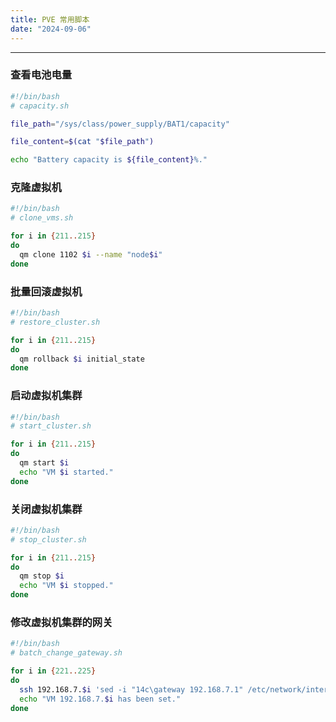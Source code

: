 ```yaml
---
title: PVE 常用脚本
date: "2024-09-06"
---
```


---

### 查看电池电量

```bash
#!/bin/bash
# capacity.sh

file_path="/sys/class/power_supply/BAT1/capacity"

file_content=$(cat "$file_path")

echo "Battery capacity is ${file_content}%."

```

### 克隆虚拟机

```bash
#!/bin/bash
# clone_vms.sh

for i in {211..215}
do
  qm clone 1102 $i --name "node$i"
done
```

### 批量回滚虚拟机

```bash
#!/bin/bash
# restore_cluster.sh

for i in {211..215}
do
  qm rollback $i initial_state
done
```

### 启动虚拟机集群

```bash
#!/bin/bash
# start_cluster.sh

for i in {211..215}
do
  qm start $i
  echo "VM $i started."
done
```

### 关闭虚拟机集群

```bash
#!/bin/bash
# stop_cluster.sh

for i in {211..215}
do
  qm stop $i
  echo "VM $i stopped."
done
```

### 修改虚拟机集群的网关

```bash
#!/bin/bash
# batch_change_gateway.sh

for i in {221..225}
do
  ssh 192.168.7.$i 'sed -i "14c\gateway 192.168.7.1" /etc/network/interfaces'
  echo "VM 192.168.7.$i has been set."
done
```
